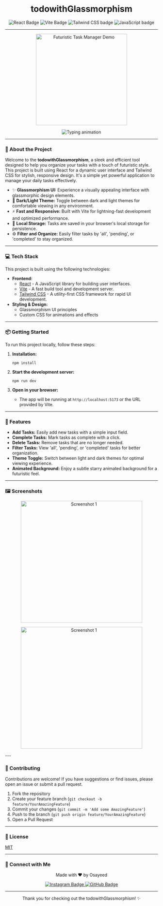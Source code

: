 <h1 align="center">todowithGlassmorphism</h1>

<p align="center">
  <img src="https://img.shields.io/badge/React-61DAFB?style=for-the-badge&logo=react&logoColor=white&labelColor=black&color=cyan" alt="React Badge" />
  <img src="https://img.shields.io/badge/Vite-B73BFE?style=for-the-badge&logo=vite&logoColor=white&labelColor=black&color=blueviolet" alt="Vite Badge" />
  <img src="https://img.shields.io/badge/Tailwind_CSS-38B2AC?style=for-the-badge&logo=tailwind-css&logoColor=white&labelColor=black&color=teal" alt="Tailwind CSS badge" />
  <img src="https://img.shields.io/badge/JavaScript-F7DF1E?style=for-the-badge&logo=javascript&logoColor=black&labelColor=black&color=yellow" alt="JavaScript badge" />
</p>

---

<p align="center">
  <!-- Replace with an actual GIF or a placeholder image -->
  <img src="https://camo.githubusercontent.com/f0d1d4ef8153263218f960319e84981305e6458ae8ce87e1637311eec40f8a72/68747470733a2f2f6d656469612e67697068792e636f6d2f6d656469612f76312e59326c6b505463354d4749334e6a457861475a6f633370774d7a646a5a6d7477656e7032596d4e725a5868754d6d4e364e7a5a6c596d357062323968636a55345954567a61695a6c634431324d56396e61575a7a58334e6c59584a6a61435a6a6444316e2f6247677363356d576f727966674b427831752f67697068792e676966" alt="Futuristic Task Manager Demo" width="300" height="300"/>
</p>



<p align="center">
  <img src="https://readme-typing-svg.demolab.com?font=Orbitron&weight=500&size=24&duration=4000&pause=500&color=4dd0e1&center=true&vCenter=true&width=600&lines=Organize+Your+Future+Tasks;Sleek+and+Efficient+Task+Management;Built+with+React+and+Tailwind+CSS" alt="Typing animation" />
</p>

---

### 🚀 About the Project

Welcome to the **todowithGlassmorphism**, a sleek and efficient tool designed to help you organize your tasks with a touch of futuristic style. This project is built using React for a dynamic user interface and Tailwind CSS for stylish, responsive design. It's a simple yet powerful application to manage your daily tasks effectively.

- ✨ **Glassmorphism UI:** Experience a visually appealing interface with glassmorphic design elements.
- 🌙 **Dark/Light Theme:** Toggle between dark and light themes for comfortable viewing in any environment.
- ⚡️ **Fast and Responsive:** Built with Vite for lightning-fast development and optimized performance.
- 💾 **Local Storage:** Tasks are saved in your browser's local storage for persistence.
- ⚙️ **Filter and Organize:** Easily filter tasks by 'all', 'pending', or 'completed' to stay organized.

---

### 💻 Tech Stack

This project is built using the following technologies:

- **Frontend:**
  - [React](https://reactjs.org/) - A JavaScript library for building user interfaces.
  - [Vite](https://vitejs.dev/) -  A fast build tool and development server.
  - [Tailwind CSS](https://tailwindcss.com/) - A utility-first CSS framework for rapid UI development.
- **Styling & Design:**
  - Glassmorphism UI principles
  - Custom CSS for animations and effects

---

### 📦 Getting Started

To run this project locally, follow these steps:

1. **Installation:**
   ```shell
   npm install
   ```

2. **Start the development server:**
   ```shell
   npm run dev
   ```

3. **Open in your browser:**
   - The app will be running at `http://localhost:5173` or the URL provided by Vite.

---

### 📌 Features

- **Add Tasks:** Easily add new tasks with a simple input field.
- **Complete Tasks:** Mark tasks as complete with a click.
- **Delete Tasks:** Remove tasks that are no longer needed.
- **Filter Tasks:** View 'all', 'pending', or 'completed' tasks for better organization.
- **Theme Toggle:** Switch between light and dark themes for optimal viewing experience.
- **Animated Background:** Enjoy a subtle starry animated background for a futuristic feel.

---

### 🖼️ Screenshots

<p align="center">
  <img src="https://imgur.com/1rE2d6J.png" alt="Screenshot 1" width="400"/>
</p>
<p align="center">
  <img src="https://imgur.com/X4zHSNG.png" alt="Screenshot 1" width="400"/>
</p>
---

### 🚀 Contributing

Contributions are welcome! If you have suggestions or find issues, please open an issue or submit a pull request.

1. Fork the repository
2. Create your feature branch (`git checkout -b feature/YourAmazingFeature`)
3. Commit your changes (`git commit -m 'Add some AmazingFeature'`)
4. Push to the branch (`git push origin feature/YourAmazingFeature`)
5. Open a Pull Request

---

### 🐜 License

[MIT](LICENSE)

---

### 🤝 Connect with Me

<p align="center">
  Made with ❤️ by Osayeed
</p>
<p align="center">
  <a href="https://www.instagram.com/0.os4yed__/">
    <img src="https://img.shields.io/badge/Instagram-E4405F?style=flat-square&logo=instagram&logoColor=white" alt="Instagram Badge" />
  </a>
  <a href="https://github.com/Osayeedjaber">
    <img src="https://img.shields.io/badge/GitHub-181717?style=flat-square&logo=github&logoColor=white" alt="GitHub Badge" />
  </a>
</p>

---

<p align="center">Thank you for checking out the todowithGlassmorphism! ✨</p>

